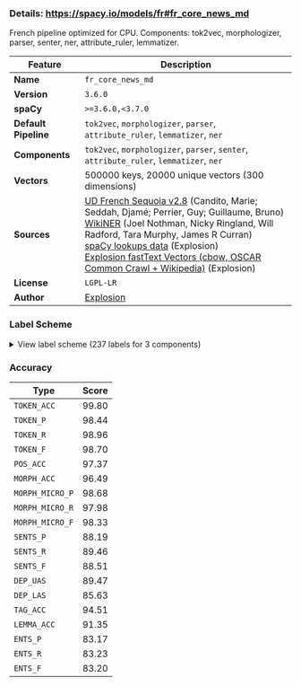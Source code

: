 ### Details: https://spacy.io/models/fr#fr_core_news_md

French pipeline optimized for CPU. Components: tok2vec, morphologizer, parser, senter, ner, attribute_ruler, lemmatizer.

| Feature | Description |
| --- | --- |
| **Name** | `fr_core_news_md` |
| **Version** | `3.6.0` |
| **spaCy** | `>=3.6.0,<3.7.0` |
| **Default Pipeline** | `tok2vec`, `morphologizer`, `parser`, `attribute_ruler`, `lemmatizer`, `ner` |
| **Components** | `tok2vec`, `morphologizer`, `parser`, `senter`, `attribute_ruler`, `lemmatizer`, `ner` |
| **Vectors** | 500000 keys, 20000 unique vectors (300 dimensions) |
| **Sources** | [UD French Sequoia v2.8](https://github.com/UniversalDependencies/UD_French-Sequoia) (Candito, Marie; Seddah, Djamé; Perrier, Guy; Guillaume, Bruno)<br />[WikiNER](https://figshare.com/articles/Learning_multilingual_named_entity_recognition_from_Wikipedia/5462500) (Joel Nothman, Nicky Ringland, Will Radford, Tara Murphy, James R Curran)<br />[spaCy lookups data](https://github.com/explosion/spacy-lookups-data) (Explosion)<br />[Explosion fastText Vectors (cbow, OSCAR Common Crawl + Wikipedia)](https://spacy.io) (Explosion) |
| **License** | `LGPL-LR` |
| **Author** | [Explosion](https://explosion.ai) |

### Label Scheme

<details>

<summary>View label scheme (237 labels for 3 components)</summary>

| Component | Labels |
| --- | --- |
| **`morphologizer`** | `POS=PROPN`, `Gender=Fem\|Number=Sing\|POS=DET\|PronType=Dem`, `Gender=Fem\|Number=Sing\|POS=NOUN`, `Number=Plur\|POS=PRON\|Person=1`, `Mood=Ind\|Number=Sing\|POS=VERB\|Person=3\|Tense=Pres\|VerbForm=Fin`, `POS=SCONJ`, `POS=ADP`, `Definite=Def\|Gender=Masc\|Number=Sing\|POS=DET\|PronType=Art`, `NumType=Ord\|POS=ADJ`, `Gender=Masc\|Number=Sing\|POS=NOUN`, `POS=PUNCT`, `Gender=Masc\|Number=Sing\|POS=PROPN`, `Number=Plur\|POS=ADJ`, `Gender=Masc\|Number=Plur\|POS=NOUN`, `Definite=Ind\|Gender=Fem\|Number=Sing\|POS=DET\|PronType=Art`, `Number=Sing\|POS=ADJ`, `Mood=Ind\|Number=Sing\|POS=VERB\|Person=3\|Tense=Imp\|VerbForm=Fin`, `POS=ADV`, `Mood=Ind\|Number=Sing\|POS=AUX\|Person=3\|Tense=Past\|VerbForm=Fin`, `Gender=Fem\|Number=Sing\|POS=VERB\|Tense=Past\|VerbForm=Part\|Voice=Pass`, `Definite=Def\|Gender=Fem\|Number=Sing\|POS=DET\|PronType=Art`, `Gender=Fem\|Number=Sing\|POS=PROPN`, `Definite=Def\|Number=Sing\|POS=DET\|PronType=Art`, `NumType=Card\|POS=NUM`, `Definite=Def\|Number=Plur\|POS=DET\|PronType=Art`, `Gender=Masc\|Number=Plur\|POS=ADJ`, `POS=CCONJ`, `Gender=Fem\|Number=Plur\|POS=NOUN`, `Mood=Ind\|Number=Plur\|POS=VERB\|Person=3\|Tense=Past\|VerbForm=Fin`, `Gender=Masc\|Number=Sing\|POS=VERB\|Tense=Past\|VerbForm=Part`, `Gender=Fem\|Number=Plur\|POS=ADJ`, `POS=ADJ`, `Mood=Ind\|Number=Sing\|POS=VERB\|Person=3\|Tense=Past\|VerbForm=Fin`, `POS=PRON\|PronType=Rel`, `Number=Sing\|POS=DET\|Poss=Yes`, `Definite=Def\|Gender=Masc\|Number=Sing\|POS=ADP\|PronType=Art`, `Definite=Def\|Number=Plur\|POS=ADP\|PronType=Art`, `Definite=Ind\|Number=Plur\|POS=DET\|PronType=Art`, `Mood=Ind\|Number=Plur\|POS=AUX\|Person=3\|Tense=Past\|VerbForm=Fin`, `Gender=Masc\|Number=Plur\|POS=VERB\|Tense=Past\|VerbForm=Part\|Voice=Pass`, `Mood=Ind\|Number=Sing\|POS=AUX\|Person=3\|Tense=Pres\|VerbForm=Fin`, `POS=VERB\|VerbForm=Inf`, `Gender=Fem\|Number=Sing\|POS=ADJ`, `Gender=Masc\|Number=Sing\|POS=PRON\|Person=3`, `Number=Plur\|POS=DET`, `Mood=Ind\|Number=Plur\|POS=AUX\|Person=3\|Tense=Pres\|VerbForm=Fin`, `Gender=Masc\|Number=Sing\|POS=ADJ`, `Gender=Masc\|Number=Sing\|POS=DET\|PronType=Dem`, `POS=ADV\|PronType=Int`, `POS=VERB\|Tense=Pres\|VerbForm=Part`, `Gender=Fem\|Number=Sing\|POS=VERB\|Tense=Past\|VerbForm=Part`, `Definite=Ind\|Gender=Masc\|Number=Sing\|POS=DET\|PronType=Art`, `Gender=Masc\|POS=ADJ`, `Mood=Ind\|Number=Plur\|POS=VERB\|Person=3\|Tense=Fut\|VerbForm=Fin`, `Number=Plur\|POS=DET\|Poss=Yes`, `POS=AUX\|VerbForm=Inf`, `Gender=Masc\|Number=Sing\|POS=VERB\|Tense=Past\|VerbForm=Part\|Voice=Pass`, `Gender=Masc\|POS=VERB\|Tense=Past\|VerbForm=Part`, `POS=ADV\|Polarity=Neg`, `Definite=Ind\|Number=Sing\|POS=DET\|PronType=Art`, `Gender=Fem\|Number=Sing\|POS=PRON\|Person=3`, `POS=PRON\|Person=3\|Reflex=Yes`, `Gender=Masc\|POS=NOUN`, `POS=AUX\|Tense=Past\|VerbForm=Part`, `POS=PRON\|Person=3`, `Number=Plur\|POS=NOUN`, `NumType=Ord\|Number=Sing\|POS=ADJ`, `POS=VERB\|Tense=Past\|VerbForm=Part`, `POS=AUX\|Tense=Pres\|VerbForm=Part`, `Gender=Masc\|Number=Plur\|POS=VERB\|Tense=Past\|VerbForm=Part`, `Number=Sing\|POS=PRON\|Person=3`, `Number=Sing\|POS=NOUN`, `Gender=Masc\|Number=Plur\|POS=PRON\|Person=3`, `Mood=Ind\|Number=Plur\|POS=VERB\|Person=3\|Tense=Imp\|VerbForm=Fin`, `Gender=Fem\|NumType=Ord\|Number=Sing\|POS=ADJ`, `Number=Plur\|POS=PROPN`, `Number=Sing\|POS=PROPN`, `Mood=Ind\|Number=Sing\|POS=AUX\|Person=3\|Tense=Imp\|VerbForm=Fin`, `Mood=Ind\|Number=Plur\|POS=VERB\|Person=3\|Tense=Pres\|VerbForm=Fin`, `Gender=Masc\|Number=Plur\|POS=PRON\|PronType=Dem`, `Gender=Masc\|Number=Sing\|POS=DET`, `Gender=Fem\|Number=Sing\|POS=DET\|Poss=Yes`, `Gender=Masc\|POS=PRON`, `POS=NOUN`, `Mood=Ind\|Number=Sing\|POS=VERB\|Person=3\|Tense=Fut\|VerbForm=Fin`, `Mood=Ind\|Number=Sing\|POS=AUX\|Person=3\|Tense=Fut\|VerbForm=Fin`, `Mood=Ind\|Number=Plur\|POS=VERB\|Person=1\|Tense=Pres\|VerbForm=Fin`, `Number=Plur\|POS=PRON`, `Gender=Masc\|NumType=Ord\|Number=Plur\|POS=ADJ`, `Mood=Ind\|Number=Plur\|POS=AUX\|Person=3\|Tense=Fut\|VerbForm=Fin`, `Gender=Fem\|Number=Plur\|POS=VERB\|Tense=Past\|VerbForm=Part\|Voice=Pass`, `Number=Sing\|POS=PRON`, `Number=Sing\|POS=PRON\|PronType=Dem`, `Mood=Ind\|POS=VERB\|VerbForm=Fin`, `Number=Plur\|POS=DET\|PronType=Dem`, `Gender=Masc\|Number=Sing\|POS=PRON\|Person=3\|PronType=Prs`, `Gender=Masc\|Number=Plur\|POS=PRON\|Person=3\|PronType=Prs`, `Gender=Masc\|Number=Sing\|POS=PRON`, `Gender=Masc\|Number=Sing\|POS=PRON\|Person=3\|PronType=Dem`, `Number=Sing\|POS=PRON\|Person=2\|PronType=Prs`, `Gender=Masc\|Number=Sing\|POS=PRON\|PronType=Rel`, `Mood=Ind\|Number=Plur\|POS=AUX\|Person=3\|Tense=Imp\|VerbForm=Fin`, `Mood=Sub\|Number=Sing\|POS=AUX\|Person=3\|Tense=Pres\|VerbForm=Fin`, `Gender=Masc\|NumType=Ord\|Number=Sing\|POS=ADJ`, `POS=PRON`, `POS=NUM`, `Gender=Fem\|POS=NOUN`, `POS=SPACE`, `Gender=Fem\|Number=Plur\|POS=PRON`, `Number=Plur\|POS=PRON\|Person=3`, `Number=Sing\|POS=VERB\|Tense=Past\|VerbForm=Part`, `Number=Sing\|POS=PRON\|Person=1`, `Mood=Ind\|Number=Sing\|POS=VERB\|Person=1\|Tense=Pres\|VerbForm=Fin`, `Mood=Sub\|Number=Sing\|POS=VERB\|Person=3\|Tense=Past\|VerbForm=Fin`, `Gender=Fem\|Number=Sing\|POS=PRON`, `Gender=Fem\|Number=Sing\|POS=PRON\|Person=3\|PronType=Prs`, `Mood=Sub\|Number=Sing\|POS=VERB\|Person=3\|Tense=Pres\|VerbForm=Fin`, `POS=INTJ`, `Number=Plur\|POS=PRON\|Person=2`, `NumType=Card\|POS=PRON`, `Definite=Ind\|Gender=Fem\|Number=Plur\|POS=DET\|PronType=Art`, `Gender=Fem\|Number=Plur\|POS=VERB\|Tense=Past\|VerbForm=Part`, `NumType=Card\|POS=NOUN`, `POS=PRON\|PronType=Int`, `Gender=Fem\|Number=Plur\|POS=PRON\|Person=3`, `Gender=Fem\|Number=Sing\|POS=DET`, `Mood=Cnd\|Number=Sing\|POS=AUX\|Person=3\|Tense=Pres\|VerbForm=Fin`, `Gender=Fem\|Number=Plur\|POS=DET`, `Mood=Sub\|Number=Plur\|POS=VERB\|Person=3\|Tense=Pres\|VerbForm=Fin`, `Definite=Ind\|Gender=Masc\|Number=Plur\|POS=DET\|PronType=Art`, `Mood=Cnd\|Number=Sing\|POS=VERB\|Person=3\|Tense=Pres\|VerbForm=Fin`, `Gender=Masc\|Number=Sing\|POS=PRON\|PronType=Dem`, `Gender=Masc\|Number=Plur\|POS=PROPN`, `Mood=Cnd\|Number=Plur\|POS=VERB\|Person=3\|Tense=Pres\|VerbForm=Fin`, `Gender=Fem\|Number=Sing\|POS=PRON\|PronType=Dem`, `Number=Sing\|POS=DET`, `Gender=Masc\|NumType=Card\|Number=Plur\|POS=NOUN`, `Gender=Fem\|Number=Plur\|POS=PRON\|PronType=Dem`, `Mood=Ind\|POS=VERB\|Person=3\|Tense=Pres\|VerbForm=Fin`, `Gender=Fem\|POS=PRON`, `Gender=Masc\|POS=VERB\|Tense=Past\|VerbForm=Part\|Voice=Pass`, `Gender=Fem\|Number=Sing\|POS=PRON\|PronType=Rel`, `Mood=Ind\|Number=Sing\|POS=AUX\|Person=1\|Tense=Imp\|VerbForm=Fin`, `Mood=Cnd\|Number=Plur\|POS=VERB\|Person=1\|Tense=Pres\|VerbForm=Fin`, `Mood=Ind\|Number=Sing\|POS=AUX\|Person=1\|Tense=Pres\|VerbForm=Fin`, `Gender=Masc\|Number=Sing\|POS=AUX\|Tense=Past\|VerbForm=Part`, `POS=X`, `POS=SYM`, `Mood=Imp\|Number=Plur\|POS=VERB\|Person=2\|Tense=Pres\|VerbForm=Fin`, `Mood=Ind\|Number=Plur\|POS=VERB\|Person=2\|Tense=Pres\|VerbForm=Fin`, `Gender=Masc\|Number=Sing\|POS=DET\|PronType=Int`, `Gender=Fem\|Number=Plur\|POS=DET\|PronType=Int`, `POS=DET`, `Gender=Masc\|Number=Plur\|POS=PRON`, `Mood=Sub\|Number=Plur\|POS=AUX\|Person=3\|Tense=Pres\|VerbForm=Fin`, `Mood=Ind\|POS=VERB\|Person=3\|VerbForm=Fin`, `Number=Sing\|POS=VERB\|Tense=Past\|VerbForm=Part\|Voice=Pass`, `Mood=Cnd\|Number=Plur\|POS=VERB\|Person=2\|Tense=Pres\|VerbForm=Fin`, `Mood=Ind\|Number=Plur\|POS=AUX\|Person=2\|Tense=Pres\|VerbForm=Fin`, `Gender=Fem\|Number=Sing\|POS=DET\|PronType=Int`, `Gender=Masc\|Number=Plur\|POS=DET`, `Gender=Fem\|Number=Plur\|POS=PRON\|PronType=Rel`, `Number=Plur\|POS=VERB\|Tense=Past\|VerbForm=Part\|Voice=Pass`, `Gender=Masc\|Number=Plur\|POS=PRON\|PronType=Rel`, `POS=VERB\|Tense=Past\|VerbForm=Part\|Voice=Pass`, `Gender=Fem\|NumType=Ord\|Number=Plur\|POS=ADJ`, `Mood=Ind\|Number=Plur\|POS=VERB\|Person=2\|Tense=Fut\|VerbForm=Fin`, `Mood=Imp\|POS=VERB\|Tense=Pres\|VerbForm=Fin`, `Number=Plur\|POS=PRON\|Person=2\|Reflex=Yes`, `Mood=Cnd\|Number=Sing\|POS=VERB\|Person=1\|Tense=Pres\|VerbForm=Fin`, `Number=Plur\|POS=PRON\|Person=1\|Reflex=Yes`, `Gender=Masc\|NumType=Card\|Number=Sing\|POS=NOUN`, `Mood=Ind\|Number=Plur\|POS=AUX\|Person=1\|Tense=Pres\|VerbForm=Fin`, `Mood=Ind\|Number=Plur\|POS=AUX\|Person=1\|Tense=Fut\|VerbForm=Fin`, `Mood=Ind\|Number=Plur\|POS=VERB\|Person=1\|Tense=Fut\|VerbForm=Fin`, `Number=Sing\|POS=PRON\|Person=1\|Reflex=Yes`, `Mood=Ind\|Number=Plur\|POS=VERB\|Person=1\|Tense=Imp\|VerbForm=Fin`, `Mood=Ind\|Number=Plur\|POS=AUX\|Person=1\|Tense=Imp\|VerbForm=Fin`, `Mood=Ind\|Number=Sing\|POS=VERB\|Person=1\|Tense=Imp\|VerbForm=Fin`, `Mood=Sub\|Number=Sing\|POS=VERB\|Person=1\|Tense=Pres\|VerbForm=Fin`, `Gender=Masc\|POS=PROPN`, `Mood=Cnd\|Number=Plur\|POS=AUX\|Person=3\|Tense=Pres\|VerbForm=Fin`, `Number=Plur\|POS=PRON\|Person=1\|PronType=Prs`, `Mood=Sub\|Number=Sing\|POS=AUX\|Person=1\|Tense=Pres\|VerbForm=Fin`, `Number=Plur\|POS=PRON\|Person=2\|PronType=Prs`, `Mood=Ind\|Number=Sing\|POS=VERB\|Person=1\|Tense=Fut\|VerbForm=Fin`, `Gender=Fem\|Number=Plur\|POS=PRON\|Person=3\|PronType=Prs`, `Number=Sing\|POS=PRON\|Person=1\|PronType=Prs`, `Mood=Cnd\|Number=Sing\|POS=AUX\|Person=1\|Tense=Pres\|VerbForm=Fin`, `Mood=Sub\|Number=Plur\|POS=AUX\|Person=1\|Tense=Pres\|VerbForm=Fin`, `Mood=Imp\|Number=Plur\|POS=VERB\|Person=1\|Tense=Pres\|VerbForm=Fin`, `Mood=Sub\|Number=Plur\|POS=AUX\|Person=2\|Tense=Pres\|VerbForm=Fin`, `Mood=Ind\|Number=Plur\|POS=VERB\|Person=2\|Tense=Imp\|VerbForm=Fin`, `Mood=Ind\|Number=Sing\|POS=AUX\|Person=2\|Tense=Imp\|VerbForm=Fin`, `Number=Plur\|POS=VERB\|Tense=Past\|VerbForm=Part`, `Gender=Fem\|Number=Plur\|POS=PROPN`, `Gender=Masc\|NumType=Card\|POS=NUM` |
| **`parser`** | `ROOT`, `acl`, `acl:relcl`, `advcl`, `advmod`, `amod`, `appos`, `aux:pass`, `aux:tense`, `case`, `cc`, `ccomp`, `conj`, `cop`, `dep`, `det`, `expl:comp`, `expl:pass`, `expl:subj`, `fixed`, `flat:foreign`, `flat:name`, `iobj`, `mark`, `nmod`, `nsubj`, `nsubj:pass`, `nummod`, `obj`, `obl:agent`, `obl:arg`, `obl:mod`, `parataxis`, `punct`, `vocative`, `xcomp` |
| **`ner`** | `LOC`, `MISC`, `ORG`, `PER` |

</details>

### Accuracy

| Type | Score |
| --- | --- |
| `TOKEN_ACC` | 99.80 |
| `TOKEN_P` | 98.44 |
| `TOKEN_R` | 98.96 |
| `TOKEN_F` | 98.70 |
| `POS_ACC` | 97.37 |
| `MORPH_ACC` | 96.49 |
| `MORPH_MICRO_P` | 98.68 |
| `MORPH_MICRO_R` | 97.98 |
| `MORPH_MICRO_F` | 98.33 |
| `SENTS_P` | 88.19 |
| `SENTS_R` | 89.46 |
| `SENTS_F` | 88.51 |
| `DEP_UAS` | 89.47 |
| `DEP_LAS` | 85.63 |
| `TAG_ACC` | 94.51 |
| `LEMMA_ACC` | 91.35 |
| `ENTS_P` | 83.17 |
| `ENTS_R` | 83.23 |
| `ENTS_F` | 83.20 |